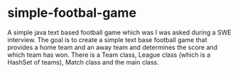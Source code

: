 # simple-footbal-game
A simple java text based football game which was I was asked during a SWE interview. The goal is to create a simple text base football game that provides a 
home team and an away team and determines the score and which team has won. 
There is a Team class, League class (which is a HashSet of teams), Match class and the main class.  
